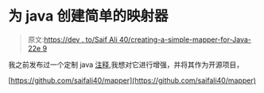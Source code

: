 # 为 java 创建简单的映射器

> 原文:[https://dev . to/Saif Ali 40/creating-a-simple-mapper-for-Java-22e 9](https://dev.to/saifali40/creating-a-simple-mapper-for-java-22e9)

我之前发布过一个定制 java [注释](https://dev.to/saifali40/java-annotations-5gi5),我想对它进行增强，并将其作为开源项目，

[https://github.com/saifali40/mapper](https://github.com/saifali40/mapper)